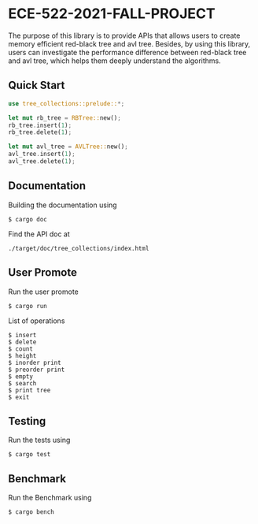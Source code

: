 # ECE-522-2021-FALL-PROJECT

The purpose of this library is to provide APIs that allows users to create memory efficient red-black tree and avl tree. Besides, by using this library, users can investigate the performance difference between red-black tree and avl tree, which helps them deeply understand the algorithms.

## Quick Start

```rust
use tree_collections::prelude::*;

let mut rb_tree = RBTree::new();
rb_tree.insert(1);
rb_tree.delete(1);

let mut avl_tree = AVLTree::new();
avl_tree.insert(1);
avl_tree.delete(1);

```
## Documentation

Building the documentation using

```
$ cargo doc
```
Find the API doc at 

```
./target/doc/tree_collections/index.html
```
## User Promote

Run the user promote

```
$ cargo run
```

List of operations
```
$ insert
$ delete
$ count
$ height
$ inorder print
$ preorder print
$ empty
$ search
$ print tree
$ exit
```

## Testing

Run the tests using

```
$ cargo test
```

## Benchmark

Run the Benchmark using

```
$ cargo bench
```

